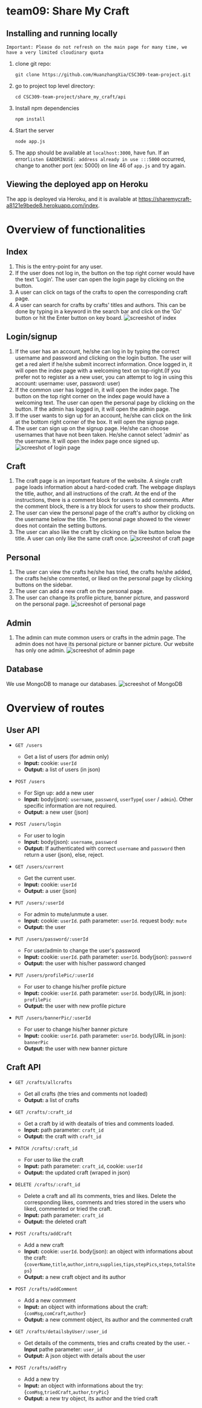 # team09: Share My Craft
## Installing and running locally
    Important: Please do not refresh on the main page for many time, we have a very limited cloudinary quota
1. clone git repo:
    ```
    git clone https://github.com/HuanzhangXia/CSC309-team-project.git
    ```
2. go to project top level directory:
    ```
    cd CSC309-team-project/share_my_craft/api
    ```
3. Install npm dependencies
    ```
    npm install 
    ```
4. Start the server
    ```
    node app.js
    ```
5. The app should be available at ```localhost:3000```, have fun. If an error```listen EADDRINUSE: address already in use :::5000``` occurred, change to another port (ex: 5000) on line 46 of ```app.js``` and try again.

## Viewing the deployed app on Heroku
The app is deployed via Heroku, and it is available at https://sharemycraft-a8121e9bede8.herokuapp.com/index.

# Overview of functionalities
## Index
1. This is the entry-point for any user.
2. If the user does not log in, the button on the top right corner would have the text 'Login'. The user can open the login page by clicking on the button.
3. A user can click on tags of the crafts to open the corresponding craft page.
4. A user can search for crafts by crafts' titles and authors. This can be done by typing in a keyword in the search bar and click on the 'Go' button or hit the Enter button on key board.
![screeshot of index](./pictures/index.png)

## Login/signup
1. If the user has an account, he/she can log in by typing the correct username and password and clicking on the login button. The user will get a red alert if he/she submit incorrect information. Once logged in, it will open the index page with a welcoming text on top-right.(If you prefer not to register as a new user, you can attempt to log in using this account: username: user, password: user)
2. If the common user has logged in, it will open the index page. The button on the top right corner on the index page would have a welcoming text. The user can open the personal page by clicking on the button. If the admin has logged in, it will open the admin page.
2. If the user wants to sign up for an account, he/she can click on the link at the bottom right corner of the box. It will open the signup page.
3. The user can sign up on the signup page. He/she can choose usernames that have not been taken. He/she cannot select 'admin' as the username. It will open the index page once signed up.
![screeshot of login page](./pictures/login.png)
## Craft
1. The craft page is an important feature of the website. A single craft page loads information about a hard-coded craft. The webpage displays the title, author, and all instructions of the craft. At the end of the instructions, there is a comment block for users to add comments. After the comment block, there is a try block for users to show their products.
2. The user can view the personal page of the craft's author by clicking on the username below the title. The personal page showed to the viewer does not contain the setting buttons.
3. The user can also like the craft by clicking on the like button below the title. A user can only like the same craft once.
![screeshot of craft page](./pictures/craft.png)
## Personal
1. The user can view the crafts he/she has tried, the crafts he/she added, the crafts he/she commented, or liked on the personal page by clicking buttons on the sidebar.
2. The user can add a new craft on the personal page. 
3. The user can change its profile picture, banner picture, and password on the personal page. 
![screeshot of personal page](./pictures/personal.png)
## Admin
1. The admin can mute common users or crafts in the admin page. The admin does not have its personal picture or banner picture. Our website has only one admin.
![screeshot of admin page](./pictures/admin.png)
## Database
We use MongoDB to manage our databases.
![screeshot of MongoDB](./pictures/mongodb.png)
# Overview of routes
## User API

- ```GET /users```

    - Get a list of users (for admin only)
    - **Input:** cookie: ```userId```
    - **Output:** a list of users (in json)
    
- ```POST /users```

    - For Sign up: add a new user
    - **Input:** body(json): ```username```, ```password```, ```userType```( ```user``` / ```admin```). Other specific information are not required.
    - **Output:** a new user (json)

- ```POST /users/login```

    - For user to login 
    - **Input:** body(json): ```username```, ```password```
    - **Output:** If authenticated with correct ```username``` and ```password``` then return a user (json), else, reject.
    
- ```GET /users/current```

    - Get the current user.
    - **Input:** cookie: ```userId```
    - **Output:** a user (json)
    
- ```PUT /users/:userId```

    - For admin to mute/unmute a user.
    - **Input:** cookie: ```userId```. path parameter: ```userId```. request body: ```mute```
    - **Output:** the user
    
- ```PUT /users/password/:userId```

    - For user/admin to change the user's password
    - **Input:** cookie: ```userId```. path parameter: ```userId```. body(json): ```password```
    - **Output:** the user with his/her password changed
    
- ```PUT /users/profilePic/:userId```

    - For user to change his/her profile picture
    - **Input:** cookie: ```userId```. path parameter: ```userId```. body(URL in json): ```profilePic```
    - **Output:** the user with new profile picture
    
- ```PUT /users/bannerPic/:userId```

    - For user to change his/her banner picture
    - **Input:** cookie: ```userId```. path parameter: ```userId```. body(URL in json): ```bannerPic```
    - **Output:** the user with new banner picture
    

## Craft API

- ```GET /crafts/allcrafts```
    - Get all crafts (the tries and comments not loaded)
    - **Output:** a list of crafts
    
- ```GET /crafts/:craft_id```

    - Get a craft by id with deatails of tries and comments loaded.
    - **Input:** path parameter: ```craft_id```
    - **Output:** the craft with ```craft_id```

- ```PATCH /crafts/:craft_id```

    - For user to like the craft
    - **Input:** path parameter: ```craft_id```, cookie: ```userId``` 
    - **Output:** the updated craft (wraped in json)

- ```DELETE /crafts/:craft_id```

    - Delete a craft and all its comments, tries and likes. Delete the corresponding likes, comments and tries stored in the users who liked, commented or tried the craft.
    - **Input:** path parameter: ```craft_id```
    - **Output:** the deleted craft

- ```POST /crafts/addCraft```

    - Add a new craft
    - **Input:** cookie: ```userId```. body(json): an object with informations about the craft: {```coverName```,```title```,```author```,```intro```,```supplies```,```tips```,```stepPics```,```steps```,```totalSteps```}
    - **Output:** a new craft object and its author


- ```POST /crafts/addComment```

    - Add a new comment
    - **Input:** an object with informations about the craft:{```comMsg```,```comCraft```,```author```}
    - **Output:** a new comment object, its author and the commented craft

- ```GET /crafts/detailsbyUser/:user_id```
    - Get details of the comments, tries and crafts created by the user.
    -**Input** pathe parameter: ```user_id```
    - **Output:** A json object with details about the user

- ```POST /crafts/addTry```

    - Add a new try
    - **Input:** an object with informations about the try:{```comMsg```,```triedCraft```,```author```,```tryPic```}
    - **Output:** a new try object, its author and the tried craft
